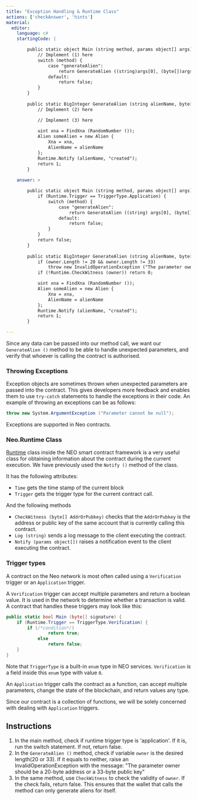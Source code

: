```yaml
---
title: "Exception Handling & Runtime Class"
actions: ['checkAnswer', 'hints']
material: 
  editor:
    language: c#
    startingCode: |

        public static object Main (string method, params object[] args) {
            // Implement (1) here
            switch (method) {
                case "generateAlien":
                    return GenerateAlien ((string)args[0], (byte[])args[1]); 
                default: 
                    return false; 
            }
        }
        
        public static BigInteger GenerateAlien (string alienName, byte[] owner) {
            // Implement (2) here

            // Implement (3) here
            
            uint xna = FindXna (RandomNumber ()); 
            Alien someAlien = new Alien {
                Xna = xna, 
                AlienName = alienName
            };
            Runtime.Notify (alienName, "created");
            return 1; 
        }
    
    answer: > 

        public static object Main (string method, params object[] args) {
            if (Runtime.Trigger == TriggerType.Application) {
                switch (method) {
                    case "generateAlien":
                        return GenerateAlien ((string) args[0], (byte[]) args[1]); 
                    default: 
                        return false; 
                }
            }
            return false; 
        }
        
        public static BigInteger GenerateAlien (string alienName, byte[] owner) {
            if (owner.Length != 20 && owner.Length != 33)
                throw new InvalidOperationException ("The parameter owner should be a 20-byte address or a 33-byte public key");
            if (!Runtime.CheckWitness (owner)) return 0;

            uint xna = FindXna (RandomNumber ()); 
            Alien someAlien = new Alien {
                Xna = xna, 
                AlienName = alienName
            };
            Runtime.Notify (alienName, "created");
            return 1; 
        }

---
```


Since any data can be passed into our method call, we want our `GenerateAlien ()` method to be able to handle unexpected parameters, and verify that whoever is calling the contract is authorised. 

### Throwing Exceptions

Exception objects are sometimes thrown when unexpected parameters are passed into the contract. This gives developers more feedback and enables them to use `try-catch` statements to handle the exceptions in their code. An example of throwing an exceptions can be as follows: 

```c#
throw new System.ArgumentException ("Parameter cannot be null"); 
```

Exceptions are supported in Neo contracts. 

### Neo.Runtime Class

[Runtime](https://docs.neo.org/docs/en-us/reference/scapi/fw/dotnet/neo/Runtime.html#method) class inside the NEO smart contract framework is a very useful class for obtaining information about the contract during the current execution. We have previously used the `Notify ()` method of the class. 

It has the following attributes: 
- `Time` gets the time stamp of the current block
- `Trigger` gets the trigger type for the current contract call. 

And the following methods
- `CheckWitness (byte[] AddrOrPubkey)` checks that the `AddrOrPubkey` is the address or public key of the same account that is currently calling this contract. 
- `Log (string)` sends a log message to the client executing the contract. 
- `Notify (params object[])` raises a notification event to the client executing the contract. 

### Trigger types

A contract on the Neo network is most often called using a `Verification` trigger or an `Application` trigger. 

A `Verification` trigger can accept multiple parameters and return a boolean value. It is used in the network to determine whether a transaction is valid. A contract that handles these triggers may look like this: 

```c#
public static bool Main (byte[] signature) {
    if (Runtime.Trigger == TriggerType.Verification) {
        if (/*condition*/)
                return true;
            else
                return false;
    }  
}
```

Note that `TriggerType` is a built-in `enum` type in NEO services. `Verification` is a field inside this `enum` type with value `0`.

An `Application` trigger calls the contract as a function, can accept multiple parameters, change the state of the blockchain, and return values any type. 

Since our contract is a collection of functions, we will be solely concerned with dealing with `Application` triggers. 


## Instructions

1. In the main method, check if runtime trigger type is 'application'. If it is, run the switch statement. If not, return false. 
2. In the `GenerateAlien ()` method, check if variable `owner` is the desired length(20 or 33). If it equals to neither, raise an InvalidOperationException with the message: "The parameter owner should be a 20-byte address or a 33-byte public key"
3. In the same method, use `CheckWitness` to check the validity of `owner`. If the check fails, return false. This ensures that the wallet that calls the method can only generate aliens for itself. 